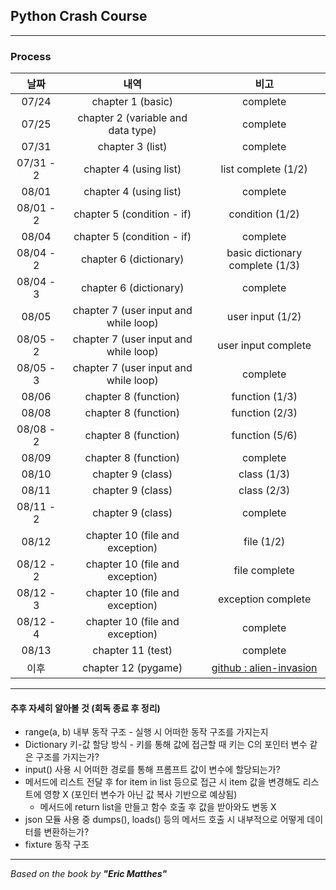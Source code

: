 ## Python Crash Course

---
### Process
|    날짜     |                  내역                   |                                        비고                                         |
|:---------:|:-------------------------------------:|:---------------------------------------------------------------------------------:|
|   07/24   |           chapter 1 (basic)           |                                     complete                                      |
|   07/25   |  chapter 2 (variable and data type)   |                                     complete                                      |
|   07/31   |           chapter 3 (list)            |                                     complete                                      |
| 07/31 - 2 |        chapter 4 (using list)         |                                list complete (1/2)                                |
|   08/01   |        chapter 4 (using list)         |                                     complete                                      |
| 08/01 - 2 |      chapter 5 (condition - if)       |                                  condition (1/2)                                  |
|   08/04   |      chapter 5 (condition - if)       |                                     complete                                      |
| 08/04 - 2 |        chapter 6 (dictionary)         |                          basic dictionary complete (1/3)                          |
| 08/04 - 3 |        chapter 6 (dictionary)         |                                     complete                                      |
|   08/05   | chapter 7 (user input and while loop) |                                 user input (1/2)                                  |
| 08/05 - 2 | chapter 7 (user input and while loop) |                                user input complete                                |
| 08/05 - 3 | chapter 7 (user input and while loop) |                                     complete                                      |
|   08/06   |         chapter 8 (function)          |                                  function (1/3)                                   |
|   08/08   |         chapter 8 (function)          |                                  function (2/3)                                   |
| 08/08 - 2 |         chapter 8 (function)          |                                  function (5/6)                                   |
|   08/09   |         chapter 8 (function)          |                                     complete                                      |
|   08/10   |           chapter 9 (class)           |                                    class (1/3)                                    |
|   08/11   |           chapter 9 (class)           |                                    class (2/3)                                    |
| 08/11 - 2 |           chapter 9 (class)           |                                     complete                                      |
|   08/12   |    chapter 10 (file and exception)    |                                    file (1/2)                                     |
| 08/12 - 2 |    chapter 10 (file and exception)    |                                   file complete                                   |
| 08/12 - 3 |    chapter 10 (file and exception)    |                                exception complete                                 |
| 08/12 - 4 |    chapter 10 (file and exception)    |                                     complete                                      |
|   08/13   |           chapter 11 (test)           |                                     complete                                      |
|    이후     |          chapter 12 (pygame)          | [github : alien-invasion](https://github.com/ai-chemist/alien-invasion/tree/main) |
---

#### 추후 자세히 알아볼 것 (회독 종료 후 정리)
- range(a, b) 내부 동작 구조 - 실행 시 어떠한 동작 구조를 가지는지
- Dictionary 키-값 할당 방식 - 키를 통해 값에 접근할 때 키는 C의 포인터 변수 같은 구조를 가지는가?
- input() 사용 시 어떠한 경로를 통해 프롬프트 값이 변수에 할당되는가?
- 메서드에 리스트 전달 후 for item in list 등으로 접근 시 item 값을 변경해도 리스트에 영향 X (포인터 변수가 아닌 값 복사 기반으로 예상됨)
  - 메서드에 return list을 만들고 함수 호출 후 값을 받아와도 변동 X
- json 모듈 사용 중 dumps(), loads() 등의 메서드 호출 시 내부적으로 어떻게 데이터를 변환하는가?
- fixture 동작 구조

---
*Based on the book by **"Eric Matthes"***